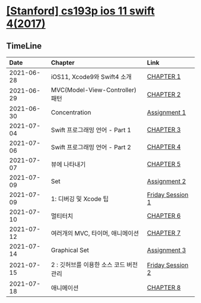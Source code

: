 # [[Stanford] cs193p ios 11 swift 4(2017)](https://www.edwith.org/swiftapp/lecture/26627)

## TimeLine
|Date|Chapter|Link|
|:-|:-|:-|
|2021-06-28|iOS11, Xcode9와 Swift4 소개|[CHAPTER 1](https://github.com/sustainable-git/iOS-Application-Study/tree/main/%5BStanford%5D%20iOS11%20App%20developement/CHAPTER%201)|
|2021-06-29|MVC(Model-View-Controller) 패턴|[CHAPTER 2](https://github.com/sustainable-git/iOS-Application-Study/tree/main/%5BStanford%5D%20iOS11%20App%20developement/CHAPTER%202)
|2021-06-30|Concentration|[Assignment 1](https://github.com/sustainable-git/iOS-Application-Study/tree/main/%5BStanford%5D%20iOS11%20App%20developement/Assignment%201)
|2021-07-04|Swift 프로그래밍 언어 - Part 1|[CHAPTER 3](https://github.com/sustainable-git/iOS-Application-Study/tree/main/%5BStanford%5D%20iOS11%20App%20developement/CHAPTER%203)
|2021-07-06|Swift 프로그래밍 언어 - Part 2|[CHAPTER 4](https://github.com/sustainable-git/iOS-Application-Study/tree/main/%5BStanford%5D%20iOS11%20App%20developement/CHAPTER%204)
|2021-07-07|뷰에 나타내기|[CHAPTER 5](https://github.com/sustainable-git/iOS-Application-Study/tree/main/%5BStanford%5D%20iOS11%20App%20developement/CHAPTER%205)
|2021-07-09|Set|[Assignment 2](https://github.com/sustainable-git/iOS-Application-Study/tree/main/%5BStanford%5D%20iOS11%20App%20developement/Assignment%202)
|2021-07-09|1: 디버깅 및 Xcode 팁|[Friday Session 1](https://github.com/sustainable-git/iOS-Application-Study/tree/main/%5BStanford%5D%20iOS11%20App%20developement/Friday%20Session%201)
|2021-07-10|멀티터치|[CHAPTER 6](https://github.com/sustainable-git/iOS-Application-Study/tree/main/%5BStanford%5D%20iOS11%20App%20developement/CHAPTER%206)
|2021-07-12|여러개의 MVC, 타이머, 애니메이션|[CHAPTER 7](https://github.com/sustainable-git/iOS-Application-Study/tree/main/%5BStanford%5D%20iOS11%20App%20developement/CHAPTER%207)
|2021-07-14|Graphical Set|[Assignment 3](https://github.com/sustainable-git/iOS-Application-Study/tree/main/%5BStanford%5D%20iOS11%20App%20developement/Assignment%203)
|2021-07-15|2 : 깃허브를 이용한 소스 코드 버전 관리|[Friday Session 2](https://github.com/sustainable-git/iOS-Application-Study/tree/main/%5BStanford%5D%20iOS11%20App%20developement/Friday%20Session%202)
|2021-07-18|애니메이션|[CHAPTER 8](https://github.com/sustainable-git/iOS-Application-Study/tree/main/%5BStanford%5D%20iOS11%20App%20developement/CHAPTER%208)
